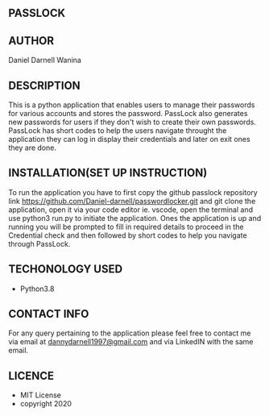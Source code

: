 ## PASSLOCK

## AUTHOR
Daniel Darnell Wanina

## DESCRIPTION
This is a python application that enables users to manage their passwords for various accounts and stores the password. PassLock also generates new passwords for users if they don't wish to create their own passwords. PassLock has short codes to help the users navigate throught the application they can log in display their credentials and later on exit ones they are done.

## INSTALLATION(SET UP INSTRUCTION)
To run the application you have to first copy the github passlock repository link https://github.com/Daniel-darnell/passwordlocker.git and git clone the application, open it via your code editor ie. vscode, open the terminal and use python3 run.py to initiate the application. Ones the application is up and running you will be prompted to fill in required details to proceed in the Credential check and then followed by short codes to help you navigate through PassLock.

## TECHONOLOGY USED
* Python3.8

## CONTACT INFO
For any query pertaining to the application please feel free to contact me via email at dannydarnell1997@gmail.com and via LinkedIN with the same email.

## LICENCE 
* MIT License
* copyright 2020